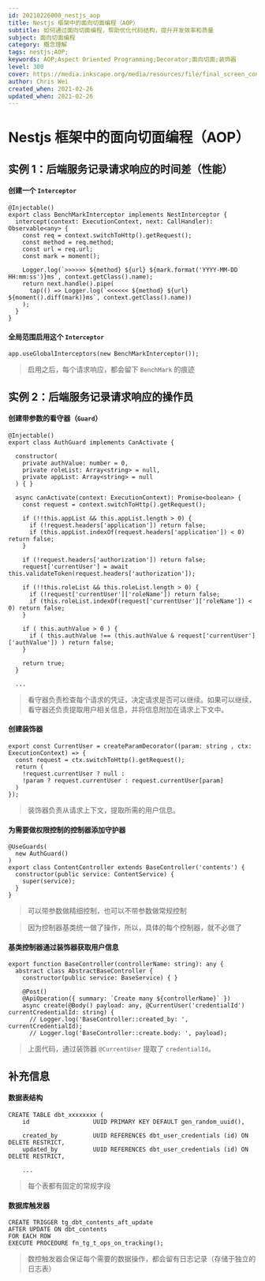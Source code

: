 ```yaml
---
id: 20210226000_nestjs_aop
title: Nestjs 框架中的面向切面编程（AOP）
subtitle: 如何通过面向切面编程，帮助优化代码结构，提升开发效率和质量
subject: 面向切面编程
category: 概念理解
tags: nestjs;AOP;
keywords: AOP;Aspect Oriented Programming;Decorator;面向切面;装饰器
level: 300
cover: https://media.inkscape.org/media/resources/file/final_screen_contest_v1lRxcs.svg
author: Chris Wei
created_when: 2021-02-26
updated_when: 2021-02-26
---
```


# Nestjs 框架中的面向切面编程（AOP）

## 实例 1：后端服务记录请求响应的时间差（性能）

#### 创建一个 `Interceptor`

```
@Injectable()
export class BenchMarkInterceptor implements NestInterceptor {
  intercept(context: ExecutionContext, next: CallHandler): Observable<any> {
    const req = context.switchToHttp().getRequest();
    const method = req.method;
    const url = req.url;
    const mark = moment();

    Logger.log(`>>>>>> ${method} ${url} ${mark.format('YYYY-MM-DD HH:mm:ss')}ms`, context.getClass().name);
    return next.handle().pipe(
      tap(() => Logger.log(`<<<<<< ${method} ${url} ${moment().diff(mark)}ms`, context.getClass().name))
    );
  }
}
```

#### 全局范围启用这个 `Interceptor`

```
app.useGlobalInterceptors(new BenchMarkInterceptor());
```

> 启用之后，每个请求响应，都会留下 `BenchMark` 的痕迹

## 实例 2：后端服务记录请求响应的操作员

#### 创建带参数的看守器（`Guard`）

```
@Injectable()
export class AuthGuard implements CanActivate {

  constructor(
    private authValue: number = 0, 
    private roleList: Array<string> = null, 
    private appList: Array<string> = null
  ) { }

  async canActivate(context: ExecutionContext): Promise<boolean> {
    const request = context.switchToHttp().getRequest();

    if (!!this.appList && this.appList.length > 0) {
      if (!request.headers['application']) return false;
      if (this.appList.indexOf(request.headers['application']) < 0) return false;
    }

    if (!request.headers['authorization']) return false;
    request['currentUser'] = await this.validateToken(request.headers['authorization']);
    
    if (!!this.roleList && this.roleList.length > 0) {
      if (!request['currentUser']['roleName']) return false;
      if (this.roleList.indexOf(request['currentUser']['roleName']) < 0) return false;
    }

    if ( this.authValue > 0 ) {
      if ( this.authValue !== (this.authValue & request['currentUser']['authValue']) ) return false;
    }

    return true;
  }

  ...

```

> 看守器负责检查每个请求的凭证，决定请求是否可以继续。如果可以继续，看守器还负责提取用户相关信息，并将信息附加在请求上下文中。

#### 创建装饰器

```
export const CurrentUser = createParamDecorator((param: string , ctx: ExecutionContext) => { 
  const request = ctx.switchToHttp().getRequest();
  return (
    !request.currentUser ? null :
    !param ? request.currentUser : request.currentUser[param]
  )
});
```

> 装饰器负责从请求上下文，提取所需的用户信息。

#### 为需要做权限控制的控制器添加守护器

```
@UseGuards(
  new AuthGuard()
)
export class ContentController extends BaseController('contents') {
  constructor(public service: ContentService) {
    super(service);
  }
}
```

> 可以带参数做精细控制，也可以不带参数做常规控制

> 因为控制器基类统一做了操作，所以，具体的每个控制器，就不必做了

#### 基类控制器通过装饰器获取用户信息

```
export function BaseController(controllerName: string): any {
  abstract class AbstractBaseController {
    constructor(public service: BaseService) { }

    @Post()
    @ApiOperation({ summary: `Create many ${controllerName}` })
    async create(@Body() payload: any, @CurrentUser('credentialId') currentCredentialId: string) {
      // Logger.log('BaseController::created_by: ', currentCredentialId);
      // Logger.log('BaseController::create.body: ', payload);
```

> 上面代码，通过装饰器 `@CurrentUser` 提取了 `credentialId`。

## 补充信息

#### 数据表结构

```
CREATE TABLE dbt_xxxxxxxx (
    id                  UUID PRIMARY KEY DEFAULT gen_random_uuid(),
    
    created_by          UUID REFERENCES dbt_user_credentials (id) ON DELETE RESTRICT,
    updated_by          UUID REFERENCES dbt_user_credentials (id) ON DELETE RESTRICT,

    ...
```

> 每个表都有固定的常规字段

#### 数据库触发器

```
CREATE TRIGGER tg_dbt_contents_aft_update
AFTER UPDATE ON dbt_contents
FOR EACH ROW
EXECUTE PROCEDURE fn_tg_t_ops_on_tracking();
```

> 数控触发器会保证每个需要的数据操作，都会留有日志记录（存储于独立的日志表）
